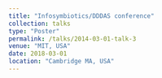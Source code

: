 ```yaml
---
title: "Infosymbiotics/DDDAS conference"
collection: talks
type: "Poster"
permalink: /talks/2014-03-01-talk-3
venue: "MIT, USA"
date: 2018-03-01
location: "Cambridge MA, USA"
---
```



